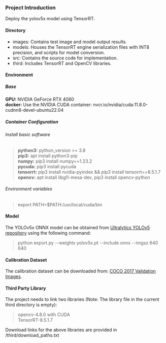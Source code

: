 
### Project Introduction
Deploy the yolov5x model using TensorRT.

#### Directory
- images: Contains test image and model output results.
- models: Houses the TensorRT engine serialization files with INT8 precision, and scripts for model conversion.
- src: Contains the source code for implementation.
- third: Includes TensorRT and OpenCV libraries.

#### Environment

##### Base
**GPU:** NVIDIA GeForce RTX 4060  \
**docker:** Use the NVIDIA CUDA container: nvcr.io/nvidia/cuda:11.8.0-cudnn8-devel-ubuntu22.04

##### Container Configuration
###### Install basic software
>**python3:** python_version >= 3.8 \
>**pip3:** apt install python3-pip \
>**numpy:** pip3 install numpy==1.23.2 \
>**pycuda:** pip3 install pycuda \
>**tensorrt:** pip3 install nvidia-pyindex && pip3 install tensorrt==8.5.1.7 \
>**opencv:** apt install libgl1-mesa-dev, pip3 install opencv-python  

###### Environment variables
>export PATH=$PATH:/usr/local/cuda/bin

#### Model

The YOLOv5x ONNX model can be obtained from [Ultralytics YOLOv5 repository](https://github.com/ultralytics/yolov5/blob/master/export.py) using the following command:

>python export.py --weights yolov5x.pt --include onnx --imgsz 640 640


#### Calibration Dataset
The calibration dataset can be downloaded from: [COCO 2017 Validation Images](http://images.cocodataset.org/zips/val2017.zip).

#### Third Party Library

The project needs to link two libraries (Note: The library file in the current third directory is empty):
> opencv-4.8.0 with CUDA \
> TensorRT-8.5.1.7

Download links for the above libraries are provided in /third/download_paths.txt
